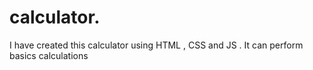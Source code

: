 # calculator.
I have created this calculator using HTML , CSS and JS . It can perform basics calculations
